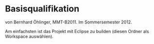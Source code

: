Basisqualifikation
=================
von Bernhard Öhlinger, MMT-B2011.
Im Sommersemester 2012.

Am einfachsten ist das Projekt mit Eclipse zu builden (diesen Ordner als Workspace auswählen).
